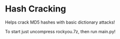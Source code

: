 # Hash Cracking
 Helps crack MD5 hashes with basic dictionary attacks!
 
 To start just uncompress rockyou.7z, then run main.py!
